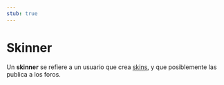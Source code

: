 ```yaml
---
stub: true
---
```


# Skinner

Un **skinner** se refiere a un usuario que crea [skins](/wiki/Skin), y que posiblemente las publica a los foros.

<!-- TODO: Possibly can be expanded with links to notable skinners and their impact on the game -->
